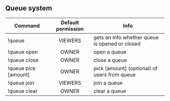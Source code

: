 ## Queue system
| Command              | Default permission | Info                                           |
|----------------------|:------------------:|------------------------------------------------|
| !queue               | VIEWERS            | gets an info whether queue is opened or closed |
| !queue open          | OWNER              | open a queue                                   |
| !queue close         | OWNER              | close a queue                                  |
| !queue pick [amount] | OWNER              | pick [amount] \(optional) of users from queue  |
| !queue join          | VIEWERS            | join a queue                                   |
| !queue clear         | OWNER              | clear a queue                                  |